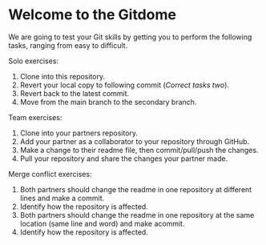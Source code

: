 # Welcome to the Gitdome

We are going to test your Git skills by getting you to perform the following tasks, ranging from easy to difficult.

Solo exercises:
1) Clone into this repository.
2) Revert your local copy to following commit (*Correct tasks two*).
3) Revert back to the latest commit.
4) Move from the main branch to the secondary branch.

Team exercises:
1) Clone into your partners repository.
2) Add your partner as a collaborator to your repository through GitHub.
3) Make a change to their readme file, then commit/pull/push the changes.
4) Pull your repository and share the changes your partner made.

Merge conflict exercises:
1) Both partners should change the readme in one repository at different lines and make a commit.
2) Identify how the repository is affected.
3) Both partners should change the readme in one repository at the same location (same line and word) and make acommit.
4) Identify how the repository is affected.



